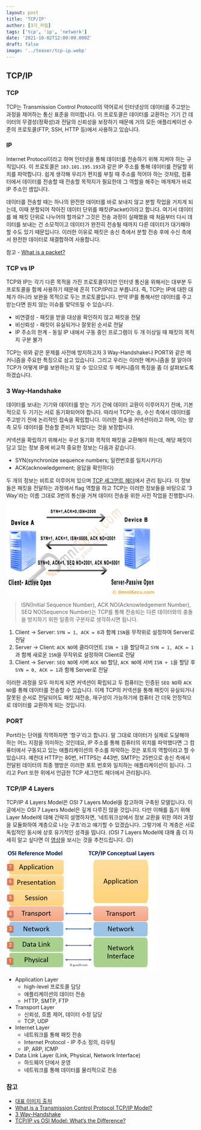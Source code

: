 ```yaml
---
layout: post
title: 'TCP/IP'
author: [3기_카일]
tags: ['tcp', 'ip', 'network']
date: '2021-10-02T12:00:00.000Z'
draft: false
image: '../teaser/tcp-ip.webp'
---
```


## TCP/IP

### TCP

TCP는 Transmission Control Protocol의 약어로서 인터넷상의 데이터를 주고받는 과정을 제어하는 통신 표준을 의미합니다. 이 프로토콜은 데이터를 교환하는 기기 간 데이터의 무결성(정확성)과 전달의 신뢰성을 보장하기 때문에 거의 모든 애플리케이션 수준의 프로토콜(FTP, SSH, HTTP 등)에서 사용하고 있습니다.

### IP

Internet Protocol이라고 하며 인터넷을 통해 데이터를 전송하기 위해 지켜야 하는 규칙입니다. 이 프로토콜은 `183.101.195.193`과 같은 IP 주소를 통해 데이터를 전달할 위치를 파악합니다. 쉽게 생각해 우리가 편지를 부칠 때 주소를 적어야 하는 것처럼, 컴퓨터에서 데이터를 전송할 때 전송할 목적지가 필요한데 그 역할을 해주는 매개체가 바로 IP 주소인 셈입니다.

데이터를 전송할 때는 하나의 완전한 데이터를 바로 보내지 않고 분할 작업을 거치게 되는데, 이때 분할되어 작아진 데이터 단위를 패킷(Packet)이라고 합니다. 여기서 데이터를 왜 패킷 단위로 나누어야 할까요? 그것은 전송 과정이 실패했을 때 처음부터 다시 데이터를 보내는 건 소모적이고 데이터가 완전히 전송될 때까지 다른 데이터가 대기해야 할 수도 있기 때문입니다. 이러한 이유로 패킷은 송신 측에서 분할 전송 후에 수신 측에서 완전한 데이터로 재결합하여 사용합니다.

참고 - [What is a packet?](https://www.cloudflare.com/learning/network-layer/what-is-a-packet/)

### TCP vs IP

TCP와 IP는 각기 다른 목적을 가진 프로토콜이지만 인터넷 통신을 위해서는 대부분 두 프로토콜을 함께 사용하기 때문에 흔히 TCP/IP라고 부릅니다. 즉, TCP는 IP에 대한 대체가 아니라 보완을 목적으로 두는 프로토콜입니다. 만약 IP를 통해서만 데이터를 주고받는다면 원치 않는 이슈를 맞닥뜨릴 수 있습니다.

- 비연결성 - 패킷을 받을 대상을 확인하지 않고 패킷을 전달
- 비신뢰성 - 패킷이 유실되거나 잘못된 순서로 전달
- IP 주소의 한계 - 동일 IP 내에서 구동 중인 프로그램이 두 개 이상일 때 패킷의 목적지 구분 불가

TCP는 위와 같은 문제를 사전에 방지하고자 3 Way-Handshake나 PORT와 같은 메커니즘을 주요한 특징으로 삼고 있습니다. 그리고 우리는 이러한 메커니즘을 잘 알아야 TCP가 어떻게 IP를 보완하는지 알 수 있으므로 두 메커니즘의 특징을 좀 더 살펴보도록 하겠습니다.

### 3 Way-Handshake

데이터를 보내는 기기와 데이터를 받는 기기 간에 데이터 교환이 이루어지기 전에, 기본적으로 두 기기는 서로 동기화되어야 합니다. 따라서 TCP는 송, 수신 측에서 데이터를 주고받기 전에 논리적인 접속을 확립합니다. 이러한 접속을 커넥션이라고 하며, 이는 양측 모두 데이터를 전송할 준비가 되었다는 것을 보장합니다.

커넥션을 확립하기 위해서는 우선 동기화 목적의 패킷을 교환해야 하는데, 해당 패킷이 담고 있는 정보 중에 비교적 중요한 정보는 다음과 같습니다.

- SYN(synchronize sequence numbers; 일련번호를 일치시키다)
- ACK(acknowledgement; 응답을 확인하다)

두 개의 정보는 비트로 이루어져 있으며 [TCP 세그먼트 헤더](https://www.omnisecu.com/tcpip/tcp-header.php)에서 관리 됩니다. 이 정보들은 패킷을 전달하는 과정에서 flag 역할을 하고 TCP는 이러한 정보들을 바탕으로 '3 Way'라는 이름 그대로 3번의 통신을 거쳐 데이터 전송을 위한 사전 작업을 진행합니다.

<img width="400" src="../images/2021-10-02-three-way-handshake.jpeg" alt="3 way handshake" />

<br />

> ISN(Initial Sequence Number), ACK NO(Acknowledgement Number), SEQ NO(Sequence Number)는 TCP를 통해 전송되는 다른 데이터와의 충돌을 방지하기 위한 일종의 구분자로 생각하시면 됩니다.

1. Client → Server: `SYN = 1, ACK = 0`과 함께 `ISN`을 무작위로 설정하여 Server로 전달
2. Server → Client: `ACK NO`에 클라이언트 `ISN + 1`을 할당하고 `SYN = 1, ACK = 1`과 함께 새로운 `ISN`을 무작위로 설정하여 Client로 전달
3. Client → Server: `SEQ NO`에 서버 `ACK NO` 할당, `ACK NO`에 서버 `ISN + 1`을 할당 후 `SYN = 0, ACK = 1`과 함께 Server로 전달

이러한 과정을 모두 마치게 되면 커넥션이 확립되고 두 컴퓨터는 인증된 `SEQ NO`와 `ACK NO`를 통해 데이터를 전송할 수 있습니다. 이제 TCP의 커넥션을 통해 패킷이 유실되거나 잘못된 순서로 전달되어도 패킷 재전송, 재구성이 가능하기에 컴퓨터 간 더욱 안정적으로 데이터를 교환하게 되는 것입니다.

### PORT

Port라는 단어를 직역하자면 '항구'라고 합니다. 말 그대로 데이터가 실제로 도달해야 하는 어느 지점을 의미하는 것인데요, IP 주소를 통해 컴퓨터의 위치를 파악했다면 그 컴퓨터에서 구동되고 있는 애플리케이션의 주소를 파악하는 것은 포트의 역할이라고 할 수 있습니다. 예컨대 HTTP는 80번, HTTPS는 443번, SMTP는 25번으로 송신 측에서 전달된 데이터의 최종 행방은 이러한 포트 번호와 일치하는 애플리케이션이 됩니다. 그리고 Port 또한 위에서 언급한 TCP 세그먼트 헤더에서 관리됩니다.

### TCP/IP 4 Layers

TCP/IP 4 Layers Model은 OSI 7 Layers Model을 참고하여 구축된 모델입니다. 이 글에서는 OSI 7 Layers Model은 깊게 다루진 않을 것입니다. 다만 이해를 돕기 위해 Layer Model에 대해 간략히 설명하자면, '네트워크상에서 정보 교환을 위한 여러 과정을 모듈화하여 계층으로 나눈 구조'라고 얘기할 수 있겠습니다. 그렇기에 각 계층은 서로 독립적인 동시에 상호 유기적인 성격을 띱니다. (OSI 7 Layers Model에 대해 좀 더 자세히 알고 싶다면 이 [영상](https://www.youtube.com/watch?v=1pfTxp25MA8)을 보시는 것을 추천드립니다. 😊)

<img width="400" src="../images/2021-10-02-tcp-model.png" alt="tcp-model" />

<br />

- Application Layer
  - high-level 프로토콜 담당
  - 애플리케이션의 데이터 전송
  - HTTP, SMTP, FTP
- Transport Layer
  - 신뢰성, 흐름 제어, 데이터 수정 담당
  - TCP, UDP
- Internet Layer
  - 네트워크를 통해 패킷 전송
  - Internet Protocol - IP 주소 정의, 라우팅
  - IP, ARP, ICMP
- Data Link Layer (Link, Physical, Network Interface)
  - 하드웨어 단에서 운영
  - 네트워크를 통해 데이터를 물리적으로 전송

### 참고

- [대표 이미지 출처](https://www.net-usb.com/usb-over-ip/what-is-tcp-ip/)
- [What is a Transmission Control Protocol TCP/IP Model?](https://www.fortinet.com/resources/cyberglossary/tcp-ip)
- [3 Way-Handshake](https://www.omnisecu.com/tcpip/tcp-three-way-handshake.php)
- [TCP/IP vs OSI Model: What’s the Difference?](https://www.guru99.com/difference-tcp-ip-vs-osi-model.html)
